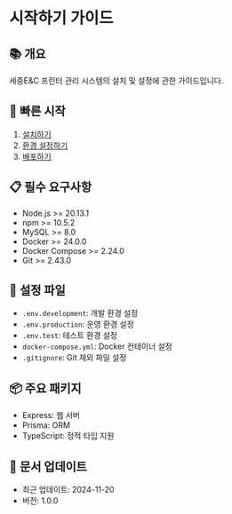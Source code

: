 # 시작하기 가이드

## 📚 개요
세중E&C 프린터 관리 시스템의 설치 및 설정에 관한 가이드입니다.

## 🚀 빠른 시작
1. [설치하기](installation.md)
2. [환경 설정하기](configuration.md)
3. [배포하기](deployment.md)

## 📋 필수 요구사항
- Node.js >= 20.13.1
- npm >= 10.5.2
- MySQL >= 8.0
- Docker >= 24.0.0
- Docker Compose >= 2.24.0
- Git >= 2.43.0

## 🔧 설정 파일
- `.env.development`: 개발 환경 설정
- `.env.production`: 운영 환경 설정
- `.env.test`: 테스트 환경 설정
- `docker-compose.yml`: Docker 컨테이너 설정
- `.gitignore`: Git 제외 파일 설정

## 📦 주요 패키지
- Express: 웹 서버
- Prisma: ORM
- TypeScript: 정적 타입 지원

## 🔄 문서 업데이트
- 최근 업데이트: 2024-11-20
- 버전: 1.0.0
